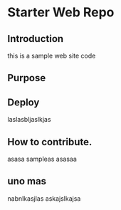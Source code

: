 
# Starter Web Repo

## Introduction
this is a sample web site code

## Purpose
## Deploy
laslasbljaslkjas
## How to contribute.
asasa
sampleas
asasaa

## uno mas
nabnlkasjlas
askajslkajsa